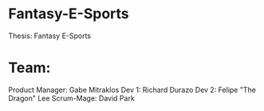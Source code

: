 # Fantasy-E-Sports
Thesis: Fantasy E-Sports

# Team:
Product Manager: Gabe Mitraklos
Dev 1: Richard Durazo
Dev 2: Felipe "The Dragon" Lee
Scrum-Mage: David Park 
